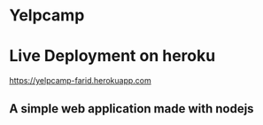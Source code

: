 # Yelpcamp
# Live Deployment on heroku
<a>https://yelpcamp-farid.herokuapp.com</a>
## A simple web application made with nodejs

